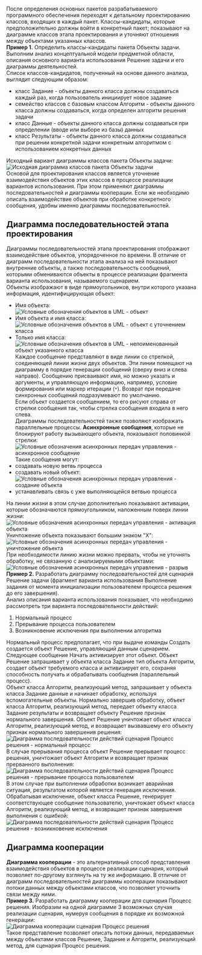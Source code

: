 После определения основных пакетов разрабатываемого программного обеспечения переходят к детальному проектированию классов, входящих в каждый пакет. Классы-кандидаты, которые предположительно должны войти в конкретный пакет; показывают на диаграмме классов этапа проектирования и уточняют отношения между объектами указанных классов.  
**Пример 1.** Определить классы-кандидаты пакета Объекты задачи.  
Выполним анализ концептуальной модели предметной области, описания основного варианта использования Решение задачи и его диаграммы деятельностей.  
Список классов-кандидатов, полученный на основе данного анализа, выглядит следующим
образом:
- класс Задание - объекты данного класса должны создаваться каждый раз, когда пользователь инициирует новое задание
- семейство классов с базовым классом Алгоритм - объекты данного класса должны создаваться, когда определен алгоритм решения задачи
- класс Данные - объекты данного класса должны создаваться при определении (вводе или выборе из базы) данных
- класс Результаты - объекты данного класса должны создаваться при решении конкретной задачи конкретным алгоритмом с использованием конкретных данных
  
Исходный вариант диаграммы классов пакета Объекты задачи:  
![Исходная диаграмма классов пакета Объекты задачи](../Pictures/06_01.%20Исходная%20диаграмма%20классов%20пакета%20Объекты%20задачи.png)  
Основой для проектирования классов является уточнение взаимодействия объектов этих классов в процессе реализации вариантов использования. При этом применяют диаграммы последовательностей и диаграммы кооперации. Если же необходимо описать взаимодействие объектов при обработке конкретного сообщения, удобны именно диаграммы последовательностей.  
## Диаграмма последовательностей этапа проектирования
Диаграммы последовательностей этапа проектирования отображают взаимодействие объектов, упорядоченное по времени. В отличие от диаграмм последовательности этапа анализа на ней показывают внутренние объекты, а также последовательность сообщений, которыми обмениваются объекты в процессе реализации фрагмента варианта использования, называемого сценарием.  
Объекты изображают в виде прямоугольников, внутри которого указана информация, идентифицирующая объект: 
- Имя объекта:  
	![Условные обозначения объектов в UML - объект](../Pictures/06_02.%20Условные%20обозначения%20объектов%20в%20UML%20-%20объект.png)
- Имя объекта и имя класса:  
	![Условные обозначения объектов в UML - объект с уточнением класса](../Pictures/06_03.%20Условные%20обозначения%20объектов%20в%20UML%20-%20объект%20с%20уточнением%20класса.png)
- Только имя класса:  
	![Условные обозначения объектов в UML - непоименованный объект указанного класса](../Pictures/06_04.%20Условные%20обозначения%20объектов%20в%20UML%20-%20непоименованный%20объект%20указанного%20класса.png)
Каждое сообщение представляют в виде линии со стрелкой, соединяющей линии жизни двух объектов. Эти линии помещают на диаграмму в порядке генерации сообщений (сверху вниз и слева направо). Сообщению присваивают имя, но можно указать и аргументы, и управляющую информацию, например, условие формирования или маркер итерации (`*`). Возврат при передаче синхронных сообщений подразумевают по умолчанию.  
Если объект создается сообщением, то его рисуют справа от стрелки сообщения так, чтобы стрелка сообщения входила в него слева.  
Диаграммы последовательностей также позволяют изображать параллельные процессы. **Асинхронные сообщения**, которые не блокируют работу вызывающего объекта, показывают половинкой стрелки:  
![Условные обозначения асинхронных передач управления - асинхронное сообщение](../Pictures/06_05.%20Условные%20обозначения%20асинхронных%20передач%20управления%20-%20асинхронное%20сообщение.png)  
Такие сообщения могут:
- создавать новую ветвь процесса
- создавать новый объект:  
	![Условные обозначения асинхронных передач управления - создание объекта](06_06.%20Условные%20обозначения%20асинхронных%20передач%20управления%20-%20создание%20объекта.png)
- устанавливать связь с уже выполняющейся ветвью процесса
  
На линии жизни в этом случае дополнительно показывают активации, которые обозначаются прямоугольником, наложенным поверх линии жизни:  
![Условные обозначения асинхронных передач управления - активация объекта](../Pictures/06_07.%20Условные%20обозначения%20асинхронных%20передач%20управления%20-%20активация%20объекта.png)  
Уничтожение объекта показывают большим знаком "X":  
![Условные обозначения асинхронных передач управления - уничтожение объекта](../Pictures/06_08.%20Условные%20обозначения%20асинхронных%20передач%20управления%20-%20уничтожение%20объекта.png)  
При необходимости линию жизни можно прервать, чтобы не уточнять обработку, не связанную с анализируемыми объектами:  
![Условные обозначения асинхронных передач управления - разрыв](../Pictures/06_09.%20Условные%20обозначения%20асинхронных%20передач%20управления%20-%20разрыв.png)  
**Пример 2.** Разработать диаграмму последовательностей для сценария Решение задачи (фрагмент варианта использования Выполнение задания от момента инициализации пользователем процесса решения до его завершения).  
Анализ описания варианта использования показывает, что необходимо рассмотреть три варианта последовательности действий:
1. Нормальный процесс
2. Прерывание процесса пользователем
3. Возникновение исключения при выполнении алгоритма
  
Нормальный процесс предполагает, что при выдаче команды Создать создается объект Решение, управляющий данным сценарием. Следующее сообщение Начать активизирует этот объект. Объект Решение запрашивает у объекта класса Задание тип объекта Алгоритм, создает объект требуемого класса и активизирует его, сохраняя способность получать и обрабатывать сообщения (параллельный процесс).  
Объект класса Алгоритм, реализующий метод, запрашивает у объекта класса Задание данные и начинает обработку, используя вспомогательные объекты. Нормально завершив обработку, объект класса Алгоритм, реализующий метод, передает объекту класса Задание результаты и возвращает объекту Решение признак нормального завершения. Объект Решение уничтожает объект класса Алгоритм, реализующий метод, и возвращает вызвавшему его объекту признак нормального завершения решения:  
![Диаграмма последовательности действий сценария Процесс решения - нормальный процесс](../Pictures/06_10.%20Диаграмма%20последовательности%20действий%20сценария%20Процесс%20решения%20-%20нормальный%20процесс.png)  
В случае прерывания процесса объект Решение прерывает процесс решения, уничтожает
объект Алгоритм и возвращает признак прерванного выполнения:  
![Диаграмма последовательности действий сценария Процесс решения - прерывание процесса пользователем](../Pictures/06_11.%20Диаграмма%20последовательности%20действий%20сценария%20Процесс%20решения%20-%20прерывание%20процесса%20пользователем.png)  
В этом случае при выполнении обработки возникает аварийная ситуация, результатом которой является генерация исключения. Обрабатывая исключение, объект класса Решение, генерирует соответствующее сообщение пользователю, уничтожает объект класса Алгоритм, реализующий метод, и возвращает признак завершения выполнения с ошибкой:  
![Диаграмма последовательности действий сценария Процесс решения - возникновение исключения](../Pictures/06_12.%20Диаграмма%20последовательности%20действий%20сценария%20Процесс%20решения%20-%20возникновение%20исключения.png)  
## Диаграмма кооперации
**Диаграмма кооперации** - это альтернативный способ представления взаимодействия объектов в процессе реализации сценария, который позволяет по-другому взглянуть на ту же информацию. В отличие от диаграмм последовательностей диаграммы кооперации показывают потоки данных между объектами классов, что позволяет уточнить связи между ними.  
**Пример 3.** Разработать диаграмму кооперации для сценария Процесс решения. Изобразим на одной диаграмме 3 возможных случая реализации сценария, нумеруя сообщения в порядке их возможной генерации:  
![Диаграмма кооперации сценария Процесс решения](../Pictures/06_13.%20Диаграмма%20кооперации%20сценария%20Процесс%20решения.png)  
Такое представление позволяет описать потоки данных, передаваемых между объектами классов Решение, Задание и Алгоритм, реализующий метод, для сценария Процесс решения.